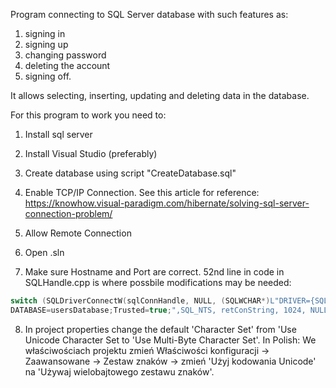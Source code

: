 Program connecting to SQL Server database with such features as:

1. signing in
2. signing up
3. changing password
4. deleting the account
5. signing off. 

It allows selecting, inserting, updating and deleting data in the database.

For this program to work you need to:
1. Install sql server
2. Install Visual Studio (preferably)
3. Create database using script "CreateDatabase.sql"
4. Enable TCP/IP Connection. See this article for reference: https://knowhow.visual-paradigm.com/hibernate/solving-sql-server-connection-problem/
5. Allow Remote Connection
6. Open .sln

7. Make sure Hostname and Port are correct. 52nd line in code in SQLHandle.cpp is where possbile modifications may be needed: 
```C++
switch (SQLDriverConnectW(sqlConnHandle, NULL, (SQLWCHAR*)L"DRIVER={SQL Server};SERVER=localhost, 1433;
DATABASE=usersDatabase;Trusted=true;",SQL_NTS, retConString, 1024, NULL,   SQL_DRIVER_NOPROMPT))
```

8. In project properties change the default 'Character Set' from 'Use Unicode Character Set to 'Use Multi-Byte Character Set'. 
In Polish: We właściwościach projektu zmień Właściwości konfiguracji -> Zaawansowane -> Zestaw znaków -> zmień 'Użyj kodowania Unicode' na 'Używaj wielobajtowego zestawu znaków'.
